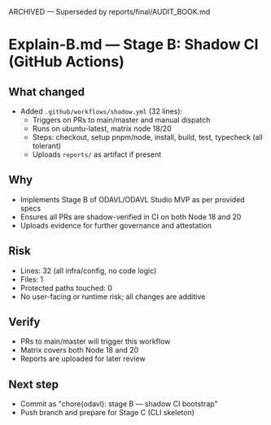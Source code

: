 ARCHIVED — Superseded by reports/final/AUDIT_BOOK.md
# Explain-B.md — Stage B: Shadow CI (GitHub Actions)

## What changed
- Added `.github/workflows/shadow.yml` (32 lines):
  - Triggers on PRs to main/master and manual dispatch
  - Runs on ubuntu-latest, matrix node 18/20
  - Steps: checkout, setup pnpm/node, install, build, test, typecheck (all tolerant)
  - Uploads `reports/` as artifact if present

## Why
- Implements Stage B of ODAVL/ODAVL Studio MVP as per provided specs
- Ensures all PRs are shadow-verified in CI on both Node 18 and 20
- Uploads evidence for further governance and attestation

## Risk
- Lines: 32 (all infra/config, no code logic)
- Files: 1
- Protected paths touched: 0
- No user-facing or runtime risk; all changes are additive

## Verify
- PRs to main/master will trigger this workflow
- Matrix covers both Node 18 and 20
- Reports are uploaded for later review

## Next step
- Commit as "chore(odavl): stage B — shadow CI bootstrap"
- Push branch and prepare for Stage C (CLI skeleton)

